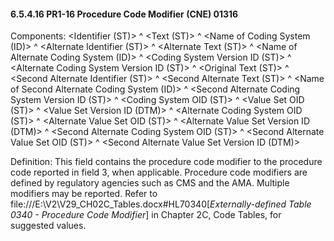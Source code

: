 #### 6.5.4.16 PR1-16 Procedure Code Modifier (CNE) 01316

Components: &lt;Identifier (ST)> ^ &lt;Text (ST)> ^ &lt;Name of Coding System (ID)> ^ &lt;Alternate Identifier (ST)> ^ &lt;Alternate Text (ST)> ^ &lt;Name of Alternate Coding System (ID)> ^ &lt;Coding System Version ID (ST)> ^ &lt;Alternate Coding System Version ID (ST)> ^ &lt;Original Text (ST)> ^ &lt;Second Alternate Identifier (ST)> ^ &lt;Second Alternate Text (ST)> ^ &lt;Name of Second Alternate Coding System (ID)> ^ &lt;Second Alternate Coding System Version ID (ST)> ^ &lt;Coding System OID (ST)> ^ &lt;Value Set OID (ST)> ^ &lt;Value Set Version ID (DTM)> ^ &lt;Alternate Coding System OID (ST)> ^ &lt;Alternate Value Set OID (ST)> ^ &lt;Alternate Value Set Version ID (DTM)> ^ &lt;Second Alternate Coding System OID (ST)> ^ &lt;Second Alternate Value Set OID (ST)> ^ &lt;Second Alternate Value Set Version ID (DTM)>

Definition: This field contains the procedure code modifier to the procedure code reported in field 3, when applicable. Procedure code modifiers are defined by regulatory agencies such as CMS and the AMA. Multiple modifiers may be reported. Refer to file:///E:\V2\V29_CH02C_Tables.docx#HL70340[_Externally-defined Table 0340 - Procedure Code Modifier_] in Chapter 2C, Code Tables, for suggested values.
